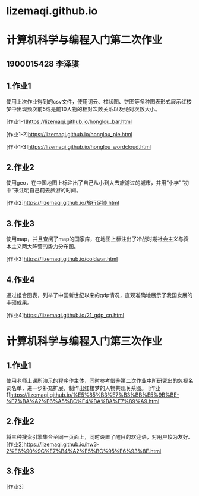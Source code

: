 # lizemaqi.github.io
# 计算机科学与编程入门第二次作业
## 1900015428 李泽骐
## 1.作业1
使用上次作业得到的csv文件，使用词云、柱状图、饼图等多种图表形式展示红楼梦中出现频次前5或是前10人物的相对次数关系以及绝对次数大小。

[作业1-1]https://lizemaqi.github.io/honglou_bar.html

[作业1-2]https://lizemaqi.github.io/honglou_pie.html

[作业1-3]https://lizemaqi.github.io/honglou_wordcloud.html

## 2.作业2
使用geo，在中国地图上标注出了自己从小到大去旅游过的城市，并用“小学”“初中”来注明自己前去旅游的时间。

[作业2]https://lizemaqi.github.io/旅行足迹.html

## 3.作业3
使用map，并且查阅了map的国家库，在地图上标注出了冷战时期社会主义与资本主义两大阵营的势力分布图。

[作业3]https://lizemaqi.github.io/coldwar.html

## 4.作业4
通过组合图表，列举了中国新世纪以来的gdp情况，直观准确地展示了我国发展的丰硕成果。

[作业4]https://lizemaqi.github.io/21_gdp_cn.html
# 计算机科学与编程入门第三次作业
## 1.作业1
使用老师上课所演示的程序作主体，同时参考借鉴第二次作业中所研究出的忽视名词名单，进一步补充扩展，制作出红楼梦的人物共现关系图。
[作业1]https://lizemaqi.github.io/%E5%85%B3%E7%B3%BB%E5%9B%BE-%E7%BA%A2%E6%A5%BC%E4%BA%BA%E7%89%A9.html
## 2.作业2
将三种搜索引擎集合至同一页面上，同时设置了醒目的欢迎语，对用户较为友好。
[作业2]https://lizemaqi.github.io/hw3-2%E6%90%9C%E7%B4%A2%E5%BC%95%E6%93%8E.html
## 3.作业3
[作业3]
